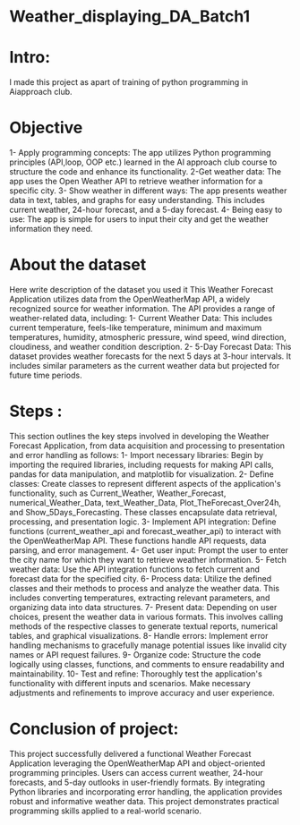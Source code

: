 
# Weather_displaying_DA_Batch1 


# Intro:
I made this project  as apart of training of python programming in Aiapproach club.

# Objective
1- Apply programming concepts: The app utilizes Python programming principles (API,loop, OOP etc.)  learned in the AI approach club course to structure the code and enhance its functionality.
2-Get weather data: The app uses the Open Weather API to retrieve weather information for a specific city.
3- Show weather in different ways: The app presents weather data in text, tables, and graphs for easy understanding. This includes current weather, 24-hour forecast, and a 5-day forecast.
4- Being easy to use: The app is simple for users to input their city and get the weather information they need.

# About the dataset
Here write description of the dataset you used it
This Weather Forecast Application utilizes data from the OpenWeatherMap API, a widely recognized source for weather information. The API provides a range of weather-related data, including:
1- Current Weather Data: This includes current temperature, feels-like temperature, minimum and maximum temperatures, humidity, atmospheric pressure, wind speed, wind direction, cloudiness, and weather condition description.
2- 5-Day Forecast Data: This dataset provides weather forecasts for the next 5 days at 3-hour intervals. It includes similar parameters as the current weather data but projected for future time periods.

# Steps :
This section outlines the key steps involved in developing the Weather Forecast Application, from data acquisition and processing to presentation and error handling as follows:
1- Import necessary libraries: Begin by importing the required libraries, including requests for making API calls, pandas for data manipulation, and matplotlib for visualization.
2- Define classes: Create classes to represent different aspects of the application's functionality, such as Current_Weather, Weather_Forecast, numerical_Weather_Data, text_Weather_Data, Plot_TheForecast_Over24h, and Show_5Days_Forecasting. These classes encapsulate data retrieval, processing, and presentation logic.
3- Implement API integration: Define functions (current_weather_api and forecast_weather_api) to interact with the OpenWeatherMap API. These functions handle API requests, data parsing, and error management.
4- Get user input: Prompt the user to enter the city name for which they want to retrieve weather information.
5- Fetch weather data: Use the API integration functions to fetch current and forecast data for the specified city.
6- Process data: Utilize the defined classes and their methods to process and analyze the weather data. This includes converting temperatures, extracting relevant parameters, and organizing data into data structures.
7- Present data: Depending on user choices, present the weather data in various formats. This involves calling methods of the respective classes to generate textual reports, numerical tables, and graphical visualizations.
8- Handle errors: Implement error handling mechanisms to gracefully manage potential issues like invalid city names or API request failures.
9- Organize code: Structure the code logically using classes, functions, and comments to ensure readability and maintainability.
10- Test and refine: Thoroughly test the application's functionality with different inputs and scenarios. Make necessary adjustments and refinements to improve accuracy and user experience.

# Conclusion of project:
This project successfully delivered a functional Weather Forecast Application leveraging the OpenWeatherMap API and object-oriented programming principles. Users can access current weather, 24-hour forecasts, and 5-day outlooks in user-friendly formats. By integrating Python libraries and incorporating error handling, the application provides robust and informative weather data. This project demonstrates practical programming skills applied to a real-world scenario.


